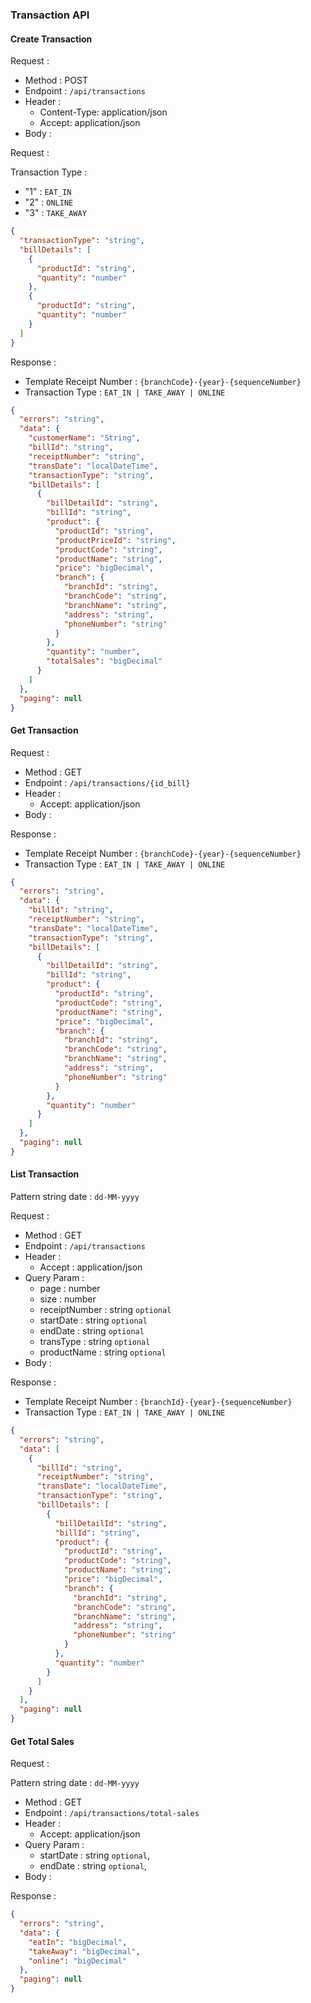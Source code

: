 ### Transaction API


#### Create Transaction

Request :

- Method : POST
- Endpoint : `/api/transactions`
- Header :
    - Content-Type: application/json
    - Accept: application/json
- Body :

Request :

Transaction Type :

- "1" : `EAT_IN`
- "2" : `ONLINE`
- "3" : `TAKE_AWAY`

```json
{
  "transactionType": "string",
  "billDetails": [
    {
      "productId": "string",
      "quantity": "number"
    },
    {
      "productId": "string",
      "quantity": "number"
    }
  ]
}
```

Response :

- Template Receipt Number : `{branchCode}-{year}-{sequenceNumber}`
- Transaction Type : `EAT_IN | TAKE_AWAY | ONLINE`

```json
{
  "errors": "string",
  "data": {
    "customerName": "String",
    "billId": "string",
    "receiptNumber": "string",
    "transDate": "localDateTime",
    "transactionType": "string",
    "billDetails": [
      {
        "billDetailId": "string",
        "billId": "string",
        "product": {
          "productId": "string",
          "productPriceId": "string",
          "productCode": "string",
          "productName": "string",
          "price": "bigDecimal",
          "branch": {
            "branchId": "string",
            "branchCode": "string",
            "branchName": "string",
            "address": "string",
            "phoneNumber": "string"
          }
        },
        "quantity": "number",
        "totalSales": "bigDecimal"
      }
    ]
  },
  "paging": null
}
```

#### Get Transaction

Request :

- Method : GET
- Endpoint : `/api/transactions/{id_bill}`
- Header :
    - Accept: application/json
- Body :

Response :

- Template Receipt Number : `{branchCode}-{year}-{sequenceNumber}`
- Transaction Type : `EAT_IN | TAKE_AWAY | ONLINE`

```json
{
  "errors": "string",
  "data": {
    "billId": "string",
    "receiptNumber": "string",
    "transDate": "localDateTime",
    "transactionType": "string",
    "billDetails": [
      {
        "billDetailId": "string",
        "billId": "string",
        "product": {
          "productId": "string",
          "productCode": "string",
          "productName": "string",
          "price": "bigDecimal",
          "branch": {
            "branchId": "string",
            "branchCode": "string",
            "branchName": "string",
            "address": "string",
            "phoneNumber": "string"
          }
        },
        "quantity": "number"
      }
    ]
  },
  "paging": null
}
```

#### List Transaction

Pattern string date : `dd-MM-yyyy`

Request :

- Method : GET
- Endpoint : `/api/transactions`
- Header :
    - Accept : application/json
- Query Param :
    - page : number
    - size : number
    - receiptNumber : string `optional`
    - startDate : string `optional`
    - endDate : string `optional`
    - transType : string `optional`
    - productName : string `optional`
- Body :

Response :

- Template Receipt Number : `{branchId}-{year}-{sequenceNumber}`
- Transaction Type : `EAT_IN | TAKE_AWAY | ONLINE`

```json
{
  "errors": "string",
  "data": [
    {
      "billId": "string",
      "receiptNumber": "string",
      "transDate": "localDateTime",
      "transactionType": "string",
      "billDetails": [
        {
          "billDetailId": "string",
          "billId": "string",
          "product": {
            "productId": "string",
            "productCode": "string",
            "productName": "string",
            "price": "bigDecimal",
            "branch": {
              "branchId": "string",
              "branchCode": "string",
              "branchName": "string",
              "address": "string",
              "phoneNumber": "string"
            }
          },
          "quantity": "number"
        }
      ]
    }
  ],
  "paging": null
}
```

#### Get Total Sales

Request :

Pattern string date : `dd-MM-yyyy`

- Method : GET
- Endpoint : `/api/transactions/total-sales`
- Header :
    - Accept: application/json
- Query Param :
    - startDate : string `optional`,
    - endDate : string `optional`,
- Body :

Response :

```json
{
  "errors": "string",
  "data": {
    "eatIn": "bigDecimal",
    "takeAway": "bigDecimal",
    "online": "bigDecimal"
  },
  "paging": null
}
```